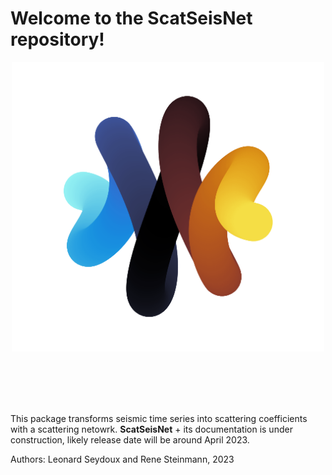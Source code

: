 # Welcome to the __ScatSeisNet__ repository!

<p align="center">
<img src="logo_ssn.png" width=500>
</p><br><br><br><br>

This package transforms seismic time series into scattering coefficients with a scattering netowrk. __ScatSeisNet__ + its documentation is under construction, likely release date will be around April 2023.

Authors: Leonard Seydoux and Rene Steinmann, 2023